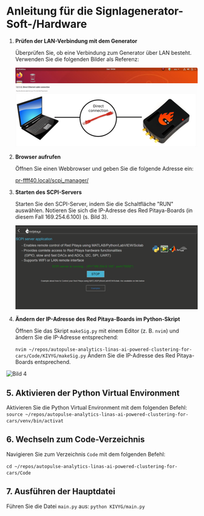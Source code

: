 # Anleitung für die Signlagenerator-Soft-/Hardware

1. **Prüfen der LAN-Verbindung mit dem Generator**

   Überprüfen Sie, ob eine Verbindung zum Generator über LAN besteht. Verwenden Sie die folgenden Bilder als Referenz:

   ![Bild 1](image.png)
   ![Bild 2](image-1.png)

2. **Browser aufrufen**

   Öffnen Sie einen Webbrowser und geben Sie die folgende Adresse ein:

   [pr-ffff40.local/scpi_manager/](http://rp-ffff40.local/scpi_manager/)

3. **Starten des SCPI-Servers**

   Starten Sie den SCPI-Server, indem Sie die Schaltfläche "RUN" auswählen. Notieren Sie sich die IP-Adresse des Red Pitaya-Boards (in diesem Fall 169.254.6.100) (s. Bild 3).

   ![Bild 3](image-2.png)

4. **Ändern der IP-Adresse des Red Pitaya-Boards im Python-Skript**

   Öffnen Sie das Skript `makeSig.py` mit einem Editor (z. B. `nvim`) und ändern Sie die IP-Adresse entsprechend:

   ```nvim ~/repos/autopulse-analytics-linas-ai-powered-clustering-for-cars/Code/KIVYG/makeSig.py```
   Ändern Sie die IP-Adresse des Red Pitaya-Boards entsprechend.

![Bild 4](image-3.png)

## 5. Aktivieren der Python Virtual Environment

Aktivieren Sie die Python Virtual Environment mit dem folgenden Befehl:
```source ~/repos/autopulse-analytics-linas-ai-powered-clustering-for-cars/venv/bin/activat```

## 6. Wechseln zum Code-Verzeichnis

Navigieren Sie zum Verzeichnis `Code` mit dem folgenden Befehl:

```cd ~/repos/autopulse-analytics-linas-ai-powered-clustering-for-cars/Code```

## 7. Ausführen der Hauptdatei
Führen Sie die Datei `main.py` aus:
```python KIVYG/main.py```